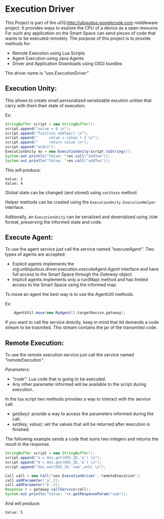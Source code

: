 Execution Driver
================

This Project is part of the uOS:http://ubiquitos.googlecode.com middleware project.
It provides ways to explore the CPU of a device as a open resource.
For such any application on the Smart Space can send pieces of code that
wants to be executed remotely.
The purpose of this project is to provide methods for:

* Remote Execution using Lua Scripts
* Agent Execution using Java Agents
* Driver and Application Downloads using OSGi bundles

The driver name is *"uos.ExecutionDriver"*

Execution Unity:
-----------------

This allows to create small personalized serializable excution unities that carry with them their state of execution.

Ex:

```Java
StringBuffer script = new StringBuffer();
script.append("value = 0 \n");
script.append("function addTwo() \n");
script.append("		value = value + 2 \n");
script.append("		return value \n");
script.append("end\n");
ExecutionUnity ex = new ExecutionUnity(script.toString());
System.out.println("Value: "+ex.call("addTwo"));
System.out.println("Value: "+ex.call("addTwo"));
```
This will produce:

```logtalk
Value: 2
Value: 4
```

Global state can be changed (and stored) using `setState` method.

Helper methods can be created using the `ExecutionUnity.ExecutionHelper` interface.


Aditionally, an `ExecutionUnity` can be serialized and deserialized using `JSON` format, preserving the informed state and code.


Execute Agent:
-----------------

To use the agent service just call the service named *"executeAgent"*.
Two types of agents are accepted:

* Explicit agents implements the *org.unbiquitous.driver.execution.executeAgent.Agent* interface and have full access to the Smart Space through the *Gateway* object.
* Implicit agents implements only a run(Map) method and has limited access to the Smart Space using the informed map.

To move an agent the best way is to use the AgentUtil methods.

Ex:
```Java
	AgentUtil.move(new MyAgent(),targetDevice,gateway);
```


	
If you want to call the service directly, keep in mind that itd demands a code stream to be trasmited. This stream contains the jar of the transmited code.

Remote Execution:
----------------
	
To use the remote execution service just call the service named *"remoteExecution"*.

*Parameters:*

* *"code"*: Lua code that is going to be executed.
 * Any other parameter informed will be available to the script during execution.

In the lua script two methods provides a way to interact with the service call:

* *get(_key_)*: provide a way to access the parameters informed during the call.
* *set(_key, value_)*: set the values that will be returned after execution is finished.

The following example sends a code that sums two integers and returns the result in the response.

```Java
StringBuffer script = new StringBuffer();
script.append("a = Uos.get(UOS_ID,'a') \n");
script.append("b = Uos.get(UOS_ID,'b') \n");
script.append("Uos.set(UOS_ID,'sum',a+b) \n");

Call call = new Call('uos.ExecutionDriver','remoteExecution');
call.addParameter('a',2);
call.addParameter('b',3);
Response r = gateway.callService(call);
System.out.println("Value: "+r.getResponseParam("sum"));
```

And will produce:

```logtalk
Value: 5
```
